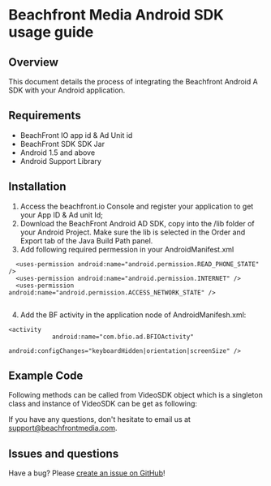 # Beachfront Media Android SDK usage guide

## Overview
This document details the process of integrating the Beachfront Android A SDK with your Android application. 

## Requirements

* BeachFront IO app id & Ad Unit id
* BeachFront SDK SDK Jar
* Android 1.5 and above
* Android Support Library

## Installation
1. Access the beachfront.io Console and register your application to get your App ID & Ad unit Id;
2. Download the BeachFront Android AD SDK, copy into the /lib folder of your Android Project. Make sure the lib is selected in the Order and Export tab of the Java Build Path panel.
3. Add following required permession in your AndroidManifest.xml

```  
  <uses-permission android:name="android.permission.READ_PHONE_STATE" />
  <uses-permission android:name="android.permission.INTERNET" />
  <uses-permission android:name="android.permission.ACCESS_NETWORK_STATE" />
  
```
4. Add the BF activity in the application node of AndroidManifesh.xml:

```
<activity
            android:name="com.bfio.ad.BFIOActivity"
            android:configChanges="keyboardHidden|orientation|screenSize" />
```

## Example Code

Following methods can be called from VideoSDK object which is a singleton class and instance of VideoSDK can be get as following:

If you have any questions, don't hesitate to email us at support@beachfrontmedia.com.

## Issues and questions
Have a bug? Please [create an issue on GitHub](https://github.com/actolap/android-sdk-sample/issues)!


